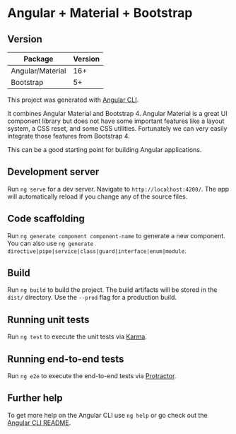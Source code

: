 # Angular + Material + Bootstrap


## Version
| Package          | Version |
|------------------|---------|
|Angular/Material  | 16+     |
|Bootstrap         | 5+      |

This project was generated with [Angular CLI](https://github.com/angular/angular-cli).

It combines Angular Material and Bootstrap 4.
Angular Material is a great UI component library but does not have some important features like a layout system, a CSS reset, and some CSS utilities. 
Fortunately we can very easily integrate those features from Bootstrap 4. 

This can be a good starting point for building Angular applications.

## Development server

Run `ng serve` for a dev server. Navigate to `http://localhost:4200/`. The app will automatically reload if you change any of the source files.

## Code scaffolding

Run `ng generate component component-name` to generate a new component. You can also use `ng generate directive|pipe|service|class|guard|interface|enum|module`.

## Build

Run `ng build` to build the project. The build artifacts will be stored in the `dist/` directory. Use the `--prod` flag for a production build.

## Running unit tests

Run `ng test` to execute the unit tests via [Karma](https://karma-runner.github.io).

## Running end-to-end tests

Run `ng e2e` to execute the end-to-end tests via [Protractor](http://www.protractortest.org/).

## Further help

To get more help on the Angular CLI use `ng help` or go check out the [Angular CLI README](https://github.com/angular/angular-cli/blob/master/README.md).
